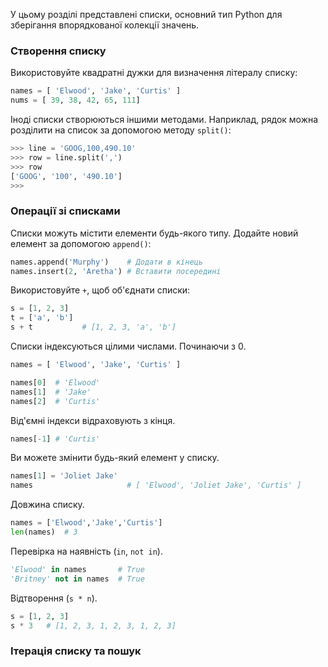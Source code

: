 У цьому розділі представлені списки, основний тип Python для зберігання впорядкованої колекції значень.

### Створення списку
Використовуйте квадратні дужки для визначення літералу списку:
```python
names = [ 'Elwood', 'Jake', 'Curtis' ]
nums = [ 39, 38, 42, 65, 111]
```
Іноді списки створюються іншими методами. Наприклад, рядок можна розділити на список за допомогою методу `split()`:
```python
>>> line = 'GOOG,100,490.10'
>>> row = line.split(',')
>>> row
['GOOG', '100', '490.10']
>>>
```

### Операції зі списками
Списки можуть містити елементи будь-якого типу. Додайте новий елемент за допомогою `append()`:
```python
names.append('Murphy')    # Додати в кінець
names.insert(2, 'Aretha') # Вставити посередині
```

Використовуйте `+`, щоб об'єднати списки:
```python
s = [1, 2, 3]
t = ['a', 'b']
s + t           # [1, 2, 3, 'a', 'b']
```

Списки індексуються цілими числами. Починаючи з 0.
```python
names = [ 'Elwood', 'Jake', 'Curtis' ]

names[0]  # 'Elwood'
names[1]  # 'Jake'
names[2]  # 'Curtis'
```

Від'ємні індекси відраховують з кінця.
```python
names[-1] # 'Curtis'
```

Ви можете змінити будь-який елемент у списку.
```python
names[1] = 'Joliet Jake'
names                     # [ 'Elwood', 'Joliet Jake', 'Curtis' ]
```

Довжина списку.
```python
names = ['Elwood','Jake','Curtis']
len(names)  # 3
```

Перевірка на наявність (`in`, `not in`).
```python
'Elwood' in names       # True
'Britney' not in names  # True
```

Відтворення (`s * n`).
```python
s = [1, 2, 3]
s * 3   # [1, 2, 3, 1, 2, 3, 1, 2, 3]
```

### Ітерація списку та пошук
